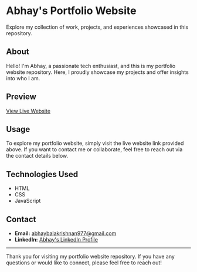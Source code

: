 # Abhay's Portfolio Website

Explore my collection of work, projects, and experiences showcased in this repository.

## About

Hello! I'm Abhay, a passionate tech enthusiast, and this is my portfolio website repository. Here, I proudly showcase my projects and offer insights into who I am.

## Preview

[View Live Website](https://itsabhay.vercel.app)

## Usage

To explore my portfolio website, simply visit the live website link provided above. If you want to contact me or collaborate, feel free to reach out via the contact details below.

## Technologies Used

- HTML
- CSS
- JavaScript

## Contact

- **Email:** abhaybalakrishnan977@gmail.com
- **LinkedIn:** [Abhay's LinkedIn Profile](https://www.linkedin.com/in/abhaybalakrishnan/)


---

Thank you for visiting my portfolio website repository. If you have any questions or would like to connect, please feel free to reach out!
